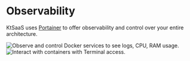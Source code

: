 # Observability

KtSaaS uses [Portainer](https://www.portainer.io/) to offer observability and control over your entire architecture.

![Observe and control Docker services to see logs, CPU, RAM usage.](/docs/img/portainer-services.png)
![Interact with containers with Terminal access.](/docs/img/portainer-mysql.png)